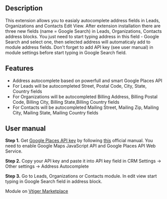 Description
-------

This extension allows you to easialy autocomplete address fields in Leads, Organizations and Contacts Edit View. After extension installation there are three new fields (name = Google Search) in  Leads, Organizations, Contacts address blocks. You just need to start typing address in this field - Google Search and select one, then selected address will automaticaly add to module address fields. Don't forget to add API key (see user manual) in module settings before start typing in Google Search field.

Features
-------

- Address autocomplete based on powerfull and smart Google Places API
- For Leads will be autocompleted Street, Postal Code, City, State, Country fields
- For Organizations will be autocompleted Billing Address, Billing  Postal Code, Billing  City, Billing  State,Billing Country fields
- For Contacts will be autocompleted Mailing Street, Mailing Zip, Mailing City, Mailing State, Mailing Country fields

User manual
-------

**Step 1.** Get <a href="https://developers.google.com/places/web-service/autocomplete?hl=en#place_autocomplete_requests" target="_blank">Google Places API key</a> by following <a href="https://developers.google.com/places/web-service/get-api-key#product_places_api_for_work" target="_blank">this</a> official manual. You need to enable Google Maps JavaScript API and Google Places API Web Service.

**Step 2.** Copy your API key and paste it into API key field in CRM Settings -> Other settings -> Address Autocomplete

**Step 3.** Go to Leads, Organizations or Contacts module. In edit view start typing in Google Search field in address block.

Module on <a href="https://marketplace.vtiger.com/extensions?id=282" target="_blank">Vtiger Marketplace</a>
